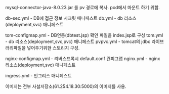 mysql-connector-java-8.0.23.jar 를 pv 경로에 복사. pod에서 마운트 하기 위함.

db-sec.yml - DB에 접근 정보 시크릿 매니페스트
db.yml - db 리소스(deployment,svc) 매니페스트

tom-configmap.yml - DB연동(dbtest.jsp) 확인 파일을 index.jsp로 구성
tom.yml - db 리소스(deployment,svc,pvc) 매니페스트
pvpvc.yml - tomcat의 jdbc 라이브러리파일을 넣어주기위한 스토리지 구성.

nginx-configmap.yml - 리버스프록시 default.conf 컨피그맵
nginx.yml - nginx 리소스(deployment,svc) 매니페스트

ingress.yml - 인그리스 매니페스트

이미지는 전부 사설저장소(61.254.18.30:5000)의 이미지를 사용.

